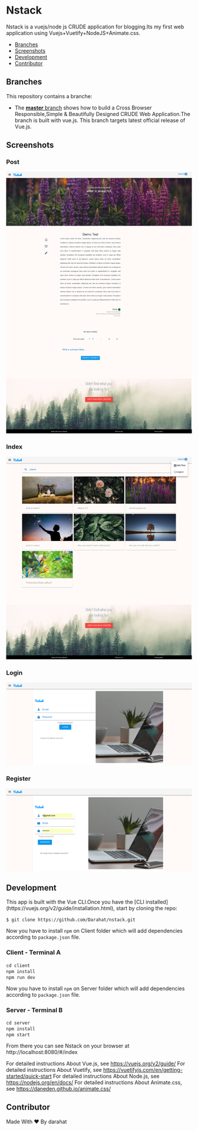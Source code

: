 # Nstack
Nstack is a vuejs/node js CRUDE application for blogging.Its my first web application using Vuejs+Vuetify+NodeJS+Animate.css. 

* [Branches](#branches)
* [Screenshots](#screenshots)
* [Development](#development)
* [Contributor](#contributor)


<h2 id="branches">Branches</h2>

This repository contains a branche:

* The [**master** branch](https://github.com/Darahat/nstack.git) shows how to build a Cross Browser Responsible,Simple & Beautifully Designed CRUDE Web Application.The branch is built with vue.js.
This branch targets latest official release of Vue.js.



<h2 id="screenshots">Screenshots</h2>

### Post

![](screencapture-localhost-8080-2018-06-27-14_54_05.png)

### Index

![](screencapture-localhost-8080-2018-06-27-14_55_11.png)

### Login

![](screencapture-localhost-8080-2018-06-27-14_55_41.png)

### Register

![](screencapture-localhost-8080-2018-06-27-14_57_14.png)



<h2 id="development">Development</h2>
This app is built with the Vue CLI.Once you have the [CLI installed](https://vuejs.org/v2/guide/installation.html), start by cloning the repo:

```
$ git clone https://github.com/Darahat/nstack.git
```

Now you have to install ```npm``` on Client folder which will add dependencies according to ```package.json``` file.

### Client - Terminal A

```
cd client
npm install
npm run dev
```

Now you have to install ```npm``` on Server folder which will add dependencies according to ```package.json``` file.

### Server - Terminal B

```
cd server
npm install
npm start
```
From there you can see Nstack on your browser at http://localhost:8080/#/index

For detailed instructions About Vue.js, see https://vuejs.org/v2/guide/
For detailed instructions About Vuetify, see https://vuetifyjs.com/en/getting-started/quick-start
For detailed instructions About Node.js, see https://nodejs.org/en/docs/
For detailed instructions About Animate.css, see https://daneden.github.io/animate.css/

<h2 id="contributor">Contributor</h2>

 Made With ❤️ By darahat

